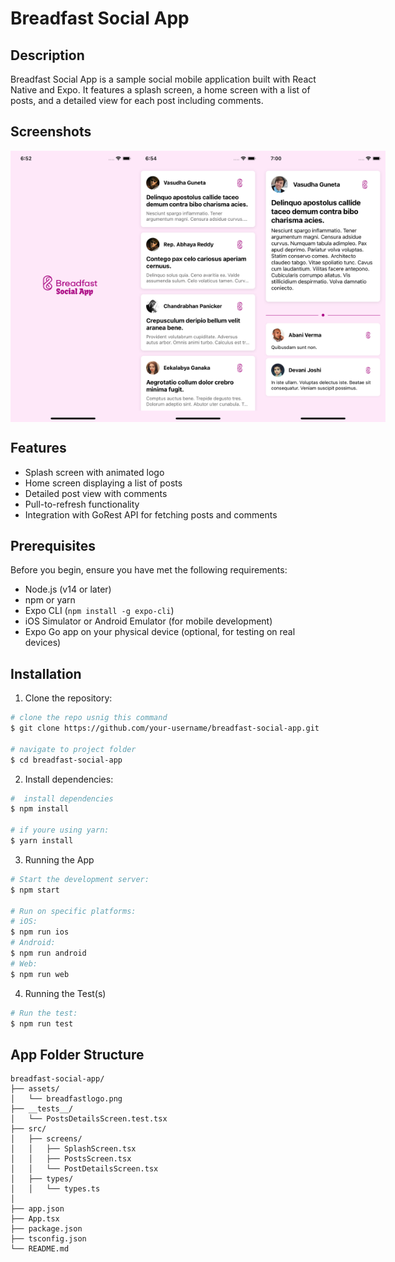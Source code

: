 # Breadfast Social App

## Description

Breadfast Social App is a sample social mobile application built with React Native and Expo. It features a splash screen, a home screen with a list of posts, and a detailed view for each post including comments.

## Screenshots

<div style="display: flex; justify-content: space-around;">
  <img src="screenshots/Simulator%20Screenshot%20-%20iPhone%20Xs%20-%202024-07-18%20at%2006.52.20.png" width="200" alt="Splash Screen">
  <img src="screenshots/Simulator%20Screenshot%20-%20iPhone%20Xs%20-%202024-07-18%20at%2006.54.20.png" width="200" alt="Posts List">
  <img src="screenshots/Simulator%20Screenshot%20-%20iPhone%20Xs%20-%202024-07-18%20at%2007.00.42%20%232.png" width="200" alt="Post Details">
</div>

## Features

- Splash screen with animated logo
- Home screen displaying a list of posts
- Detailed post view with comments
- Pull-to-refresh functionality
- Integration with GoRest API for fetching posts and comments

## Prerequisites

Before you begin, ensure you have met the following requirements:

- Node.js (v14 or later)
- npm or yarn
- Expo CLI (`npm install -g expo-cli`)
- iOS Simulator or Android Emulator (for mobile development)
- Expo Go app on your physical device (optional, for testing on real devices)

## Installation

1. Clone the repository:

```bash
# clone the repo usnig this command
$ git clone https://github.com/your-username/breadfast-social-app.git

# navigate to project folder
$ cd breadfast-social-app

```

2. Install dependencies:

```bash
#  install dependencies
$ npm install

# if youre using yarn:
$ yarn install

```

3. Running the App

```bash
# Start the development server:
$ npm start

# Run on specific platforms:
# iOS:
$ npm run ios
# Android:
$ npm run android
# Web:
$ npm run web
```

4. Running the Test(s)

```bash
# Run the test:
$ npm run test

```

## App Folder Structure

```
breadfast-social-app/
├── assets/
│   └── breadfastlogo.png
├── __tests__/
│   └── PostsDetailsScreen.test.tsx
├── src/
│   ├── screens/
│   │   ├── SplashScreen.tsx
│   │   ├── PostsScreen.tsx
│   │   └── PostDetailsScreen.tsx
│   ├── types/
│   │   └── types.ts
│
├── app.json
├── App.tsx
├── package.json
├── tsconfig.json
└── README.md
```
